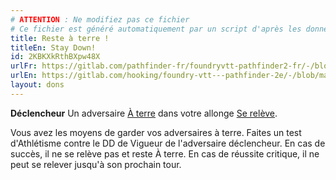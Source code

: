 ```yaml
---
# ATTENTION : Ne modifiez pas ce fichier
# Ce fichier est généré automatiquement par un script d'après les données du module Foundry VTT officiel et de sa traduction
title: Reste à terre !
titleEn: Stay Down!
id: 2KBKXkRthBXpw48X
urlFr: https://gitlab.com/pathfinder-fr/foundryvtt-pathfinder2-fr/-/blob/master/data/feats/2KBKXkRthBXpw48X.htm
urlEn: https://gitlab.com/hooking/foundry-vtt---pathfinder-2e/-/blob/master/packs/data/feats.db/stay-down.json
layout: dons
---
```

**Déclencheur** Un adversaire [À terre](../conditions/à-terre.html) dans votre allonge [Se relève](../actions/se-relever.html).

Vous avez les moyens de garder vos adversaires à terre. Faites un test d'Athlétisme contre le DD de Vigueur de l'adversaire déclencheur. En cas de succès, il ne se relève pas et reste À terre. En cas de réussite critique, il ne peut se relever jusqu'à son prochain tour.
